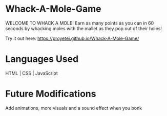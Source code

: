 # Whack-A-Mole-Game

WELCOME TO WHACK A MOLE!
Earn as many points as you can in 60 seconds by whacking moles with the mallet as they pop out of their holes!

Try it out here:
https://proyetei.github.io/Whack-A-Mole-Game/

# Languages Used
HTML | CSS | JavaScript

# Future Modifications
Add animations, more visuals and a sound effect when you bonk
